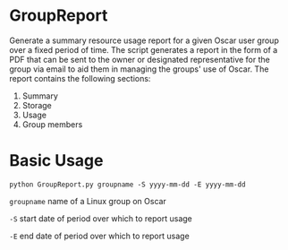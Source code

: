 # GroupReport
Generate a summary resource usage report for a given Oscar user group over a fixed period of time. The script generates a report in the form of a PDF that can be sent to the owner or designated representative for the group via email to aid them in managing the groups' use of Oscar. The report contains the following sections:
1. Summary
2. Storage
3. Usage
4. Group members

# Basic Usage
`python GroupReport.py groupname -S yyyy-mm-dd -E yyyy-mm-dd`

`groupname` name of a Linux group on Oscar

`-S` start date of period over which to report usage

`-E` end date of period over which to report usage

#
